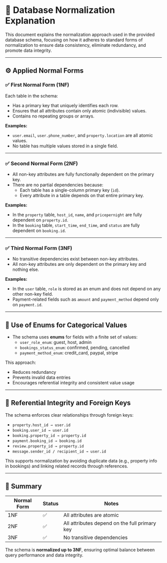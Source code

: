 
# 🧮 Database Normalization Explanation

This document explains the normalization approach used in the provided database schema, focusing on how it adheres to standard forms of normalization to ensure data consistency, eliminate redundancy, and promote data integrity.

---

## ⚙️ Applied Normal Forms

### ✅ First Normal Form (1NF)
Each table in the schema:
- Has a primary key that uniquely identifies each row.
- Ensures that all attributes contain only atomic (indivisible) values.
- Contains no repeating groups or arrays.

**Examples:**
- `user.email`, `user.phone_number`, and `property.location` are all atomic values.
- No table has multiple values stored in a single field.

---

### ✅ Second Normal Form (2NF)
- All non-key attributes are fully functionally dependent on the primary key.
- There are no partial dependencies because:
  - Each table has a single-column primary key (`id`).
  - Every attribute in a table depends on that entire primary key.

**Examples:**
- In the `property` table, `host_id`, `name`, and `pricepernight` are fully dependent on `property.id`.
- In the `booking` table, `start_time`, `end_time`, and `status` are fully dependent on `booking.id`.

---

### ✅ Third Normal Form (3NF)
- No transitive dependencies exist between non-key attributes.
- All non-key attributes are only dependent on the primary key and nothing else.

**Examples:**
- In the `user` table, `role` is stored as an enum and does not depend on any other non-key field.
- Payment-related fields such as `amount` and `payment_method` depend only on `payment.id`.

---

## 🔁 Use of Enums for Categorical Values
- The schema uses **enums** for fields with a finite set of values:
  - `user_role_enum`: guest, host, admin
  - `bookings_status_enum`: confirmed, pending, cancelled
  - `payment_method_enum`: credit_card, paypal, stripe

This approach:
- Reduces redundancy
- Prevents invalid data entries
- Encourages referential integrity and consistent value usage

---

## 🔗 Referential Integrity and Foreign Keys

The schema enforces clear relationships through foreign keys:
- `property.host_id → user.id`
- `booking.user_id → user.id`
- `booking.property_id → property.id`
- `payment.booking_id → booking.id`
- `review.property_id → property.id`
- `message.sender_id / recipient_id → user.id`

This supports normalization by avoiding duplicate data (e.g., property info in bookings) and linking related records through references.

---

## 📌 Summary

| Normal Form | Status | Notes |
|-------------|--------|-------|
| 1NF         | ✅     | All attributes are atomic |
| 2NF         | ✅     | All attributes depend on the full primary key |
| 3NF         | ✅     | No transitive dependencies |

The schema is **normalized up to 3NF**, ensuring optimal balance between query performance and data integrity.
